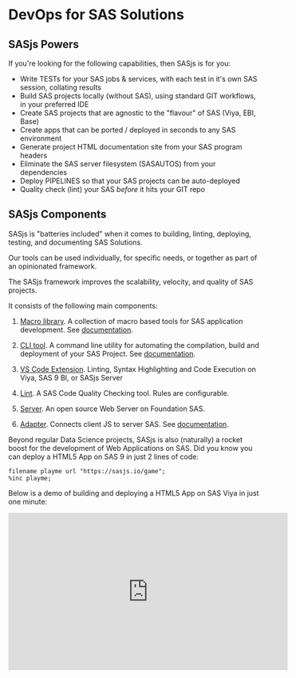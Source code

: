 DevOps for SAS Solutions
====================

## SASjs Powers

If you're looking for the following capabilities, then SASjs is for you:

* Write TESTs for your SAS jobs & services, with each test in it's own SAS session, collating results
* Build SAS projects locally (without SAS), using standard GIT workflows, in your preferred IDE
* Create SAS projects that are agnostic to the "flavour" of SAS (Viya, EBI, Base)
* Create apps that can be ported / deployed in seconds to any SAS environment
* Generate project HTML documentation site from your SAS program headers
* Eliminate the SAS server filesystem (SASAUTOS) from your dependencies
* Deploy PIPELINES so that your SAS projects can be auto-deployed
* Quality check (lint) your SAS _before_ it hits your GIT repo


## SASjs Components

SASjs is "batteries included" when it comes to building, linting, deploying, testing, and documenting SAS Solutions.

Our tools can be used individually, for specific needs, or together as part of an opinionated framework.

The SASjs framework improves the scalability, velocity, and quality of SAS projects.  

It consists of the following main components:

1. [Macro library](https://github.com/sasjs/core).  A collection of macro based tools for SAS application development.  See [documentation](https://core.sasjs.io).

2. [CLI tool](https://github.com/sasjs/cli).  A command line utility for automating the compilation, build and deployment of your SAS Project.  See [documentation](https://cli.sasjs.io).

3. [VS Code Extension](https://github.com/sasjs/vscode-extension). Linting, Syntax Highlighting and Code Execution on Viya, SAS 9 BI, or SASjs Server

4. [Lint](https://github.com/sasjs/lint). A SAS Code Quality Checking tool.  Rules are configurable.  

5. [Server](https://github.com/sasjs/server).  An open source Web Server on Foundation SAS.

6. [Adapter](https://github.com/sasjs/adapter). Connects client JS to server SAS.  See [documentation](https://adapter.sasjs.io).


Beyond regular Data Science projects, SASjs is also (naturally) a rocket boost for the development of Web Applications on SAS.  Did you know you can deploy a HTML5 App on SAS 9 in just 2 lines of code:

```sas
filename playme url "https://sasjs.io/game";
%inc playme;
```

Below is a demo of building and deploying a HTML5 App on SAS Viya in just one minute:

<iframe width="560" height="315" src="https://www.youtube.com/embed/WwGptgvSqSw" frameborder="0" allow="accelerometer; autoplay; encrypted-media; gyroscope; picture-in-picture" allowfullscreen></iframe>



<meta name="description" content="SASjs provides DevOps for SAS Solutions across Viya, SAS EBI, and Desktop SAS">
